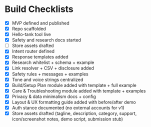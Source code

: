 # Build Checklists

- [x] MVP defined and published
- [x] Repo scaffolded
- [x] Hello-tank tool live
- [x] Safety and research docs started
- [ ] Store assets drafted
- [x] Intent router defined
- [x] Response templates added
- [x] Research whitelist + schema + example
- [x] Link resolver + CSV + disclosure added
- [x] Safety rules + messages + examples
- [x] Tone and voice strings centralized
- [x] Build/Setup Plan module added with template + full example
- [x] Care & Troubleshooting module added with template + examples
- [x] Privacy & data minimalism docs + config
- [x] Layout & UX formatting guide added with before/after demo
- [x] Auth stance documented (no external accounts for v1)
- [x] Store assets drafted (tagline, description, category, support, icon/screenshot notes, demo script, submission stub)
